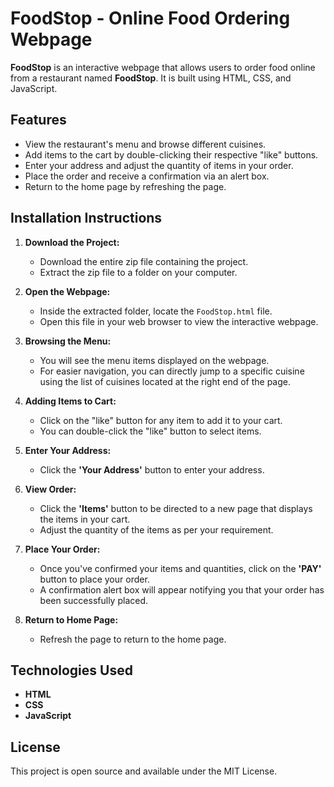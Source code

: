# FoodStop - Online Food Ordering Webpage  

**FoodStop** is an interactive webpage that allows users to order food online from a restaurant named **FoodStop**. It is built using HTML, CSS, and JavaScript.

## Features  
- View the restaurant's menu and browse different cuisines.
- Add items to the cart by double-clicking their respective "like" buttons.
- Enter your address and adjust the quantity of items in your order.
- Place the order and receive a confirmation via an alert box.
- Return to the home page by refreshing the page.

## Installation Instructions  

1. **Download the Project:**  
   - Download the entire zip file containing the project.  
   - Extract the zip file to a folder on your computer.  

2. **Open the Webpage:**  
   - Inside the extracted folder, locate the `FoodStop.html` file.  
   - Open this file in your web browser to view the interactive webpage.  

3. **Browsing the Menu:**  
   - You will see the menu items displayed on the webpage.  
   - For easier navigation, you can directly jump to a specific cuisine using the list of cuisines located at the right end of the page.

4. **Adding Items to Cart:**  
   - Click on the "like" button for any item to add it to your cart.  
   - You can double-click the "like" button to select items.

5. **Enter Your Address:**  
   - Click the **'Your Address'** button to enter your address.

6. **View Order:**  
   - Click the **'Items'** button to be directed to a new page that displays the items in your cart.  
   - Adjust the quantity of the items as per your requirement.

7. **Place Your Order:**  
   - Once you've confirmed your items and quantities, click on the **'PAY'** button to place your order.  
   - A confirmation alert box will appear notifying you that your order has been successfully placed.

8. **Return to Home Page:**  
   - Refresh the page to return to the home page.

## Technologies Used  
- **HTML**  
- **CSS**  
- **JavaScript**

## License  
This project is open source and available under the MIT License.
